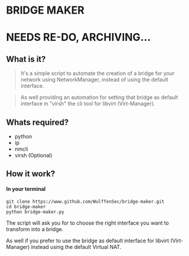 # BRIDGE MAKER

# NEEDS RE-DO, ARCHIVING...

## What is it?
> It's a simple script to automate the creation of a bridge for your network using NetworkManager, instead of using the default interface.

> As well providing an automation for setting that bridge as default interface in "virsh" the cli tool for libvirt (Virt-Manager).

## Whats required?

- python
- ip
- nmcli
- virsh (Optional)

## How it work?

#### In your terminal
```
git clone https://www.github.com/WulffenSec/bridge-maker.git
cd bridge-maker
python bridge-maker.py
```
The script will ask you for to choose the right interface you want to transform into a bridge. 

As well if you prefer to use the bridge as default interface for libvirt (Virt-Manager) instead using the default Virtual NAT.

